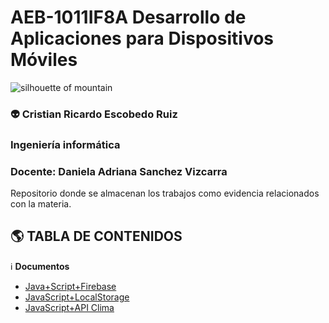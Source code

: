 # AEB-1011IF8A Desarrollo de Aplicaciones para Dispositivos Móviles

<img title="Elliott Engelmann" src="https://images.unsplash.com/photo-1571203191207-c7dc52f66d7a?ixlib=rb-1.2.1&ixid=eyJhcHBfaWQiOjEyMDd9&auto=format&fit=crop&w=1489&q=80" alt="silhouette of mountain" data-align="center">

### :alien: Cristian Ricardo Escobedo Ruiz
### Ingeniería informática
### Docente: Daniela Adriana Sanchez Vizcarra


Repositorio donde se almacenan los trabajos como evidencia relacionados con la materia.

## :earth_americas: TABLA DE CONTENIDOS

:information_source: **Documentos**

* [Java+Script+Firebase](JavaScript+Firebase/README.md) 
* [JavaScript+LocalStorage](JavaScript+LocalStorage/README.md)
* [JavaScript+API Clima](JavaScript+API/README.md)

